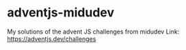 # adventjs-midudev
My solutions of the advent JS challenges from midudev
Link: https://adventjs.dev/challenges
